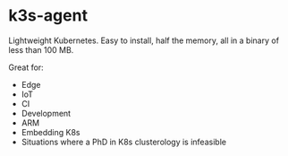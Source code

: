 # k3s-agent

Lightweight Kubernetes. Easy to install, half the memory, all in a binary of less than 100 MB.

Great for:

- Edge
- IoT
- CI
- Development
- ARM
- Embedding K8s
- Situations where a PhD in K8s clusterology is infeasible
